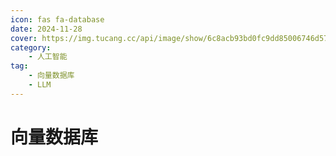 ```yaml
---
icon: fas fa-database
date: 2024-11-28
cover: https://img.tucang.cc/api/image/show/6c8acb93bd0fc9dd85006746d572df8f
category:
    - 人工智能
tag:
    - 向量数据库
    - LLM
---
```


# 向量数据库




